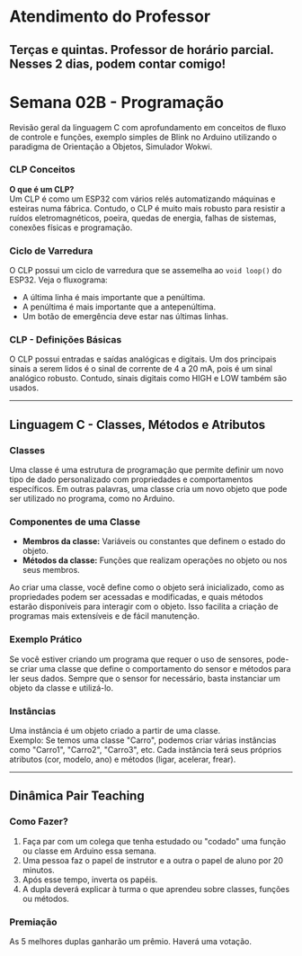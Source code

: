 # Atendimento do Professor

## Terças e quintas. Professor de horário parcial. Nesses 2 dias, podem contar comigo!



# Semana 02B - Programação

Revisão geral da linguagem C com aprofundamento em conceitos de fluxo de controle e funções, exemplo simples de Blink no Arduino utilizando o paradigma de Orientação a Objetos, Simulador Wokwi.

### CLP Conceitos

**O que é um CLP?**  
Um CLP é como um ESP32 com vários relés automatizando máquinas e esteiras numa fábrica. Contudo, o CLP é muito mais robusto para resistir a ruídos eletromagnéticos, poeira, quedas de energia, falhas de sistemas, conexões físicas e programação.

### Ciclo de Varredura

O CLP possui um ciclo de varredura que se assemelha ao `void loop()` do ESP32. Veja o fluxograma:  
- A última linha é mais importante que a penúltima.  
- A penúltima é mais importante que a antepenúltima.  
- Um botão de emergência deve estar nas últimas linhas.

### CLP - Definições Básicas

O CLP possui entradas e saídas analógicas e digitais. Um dos principais sinais a serem lidos é o sinal de corrente de 4 a 20 mA, pois é um sinal analógico robusto. Contudo, sinais digitais como HIGH e LOW também são usados.

---

## Linguagem C - Classes, Métodos e Atributos

### Classes
Uma classe é uma estrutura de programação que permite definir um novo tipo de dado personalizado com propriedades e comportamentos específicos. Em outras palavras, uma classe cria um novo objeto que pode ser utilizado no programa, como no Arduino.

### Componentes de uma Classe
- **Membros da classe:** Variáveis ou constantes que definem o estado do objeto.
- **Métodos da classe:** Funções que realizam operações no objeto ou nos seus membros.

Ao criar uma classe, você define como o objeto será inicializado, como as propriedades podem ser acessadas e modificadas, e quais métodos estarão disponíveis para interagir com o objeto. Isso facilita a criação de programas mais extensíveis e de fácil manutenção.

### Exemplo Prático
Se você estiver criando um programa que requer o uso de sensores, pode-se criar uma classe que define o comportamento do sensor e métodos para ler seus dados. Sempre que o sensor for necessário, basta instanciar um objeto da classe e utilizá-lo.

### Instâncias
Uma instância é um objeto criado a partir de uma classe.  
Exemplo: Se temos uma classe "Carro", podemos criar várias instâncias como "Carro1", "Carro2", "Carro3", etc. Cada instância terá seus próprios atributos (cor, modelo, ano) e métodos (ligar, acelerar, frear).

---

## Dinâmica Pair Teaching

### Como Fazer?

1. Faça par com um colega que tenha estudado ou "codado" uma função ou classe em Arduino essa semana.
2. Uma pessoa faz o papel de instrutor e a outra o papel de aluno por 20 minutos.
3. Após esse tempo, inverta os papéis.
4. A dupla deverá explicar à turma o que aprendeu sobre classes, funções ou métodos.

### Premiação

As 5 melhores duplas ganharão um prêmio. Haverá uma votação.
